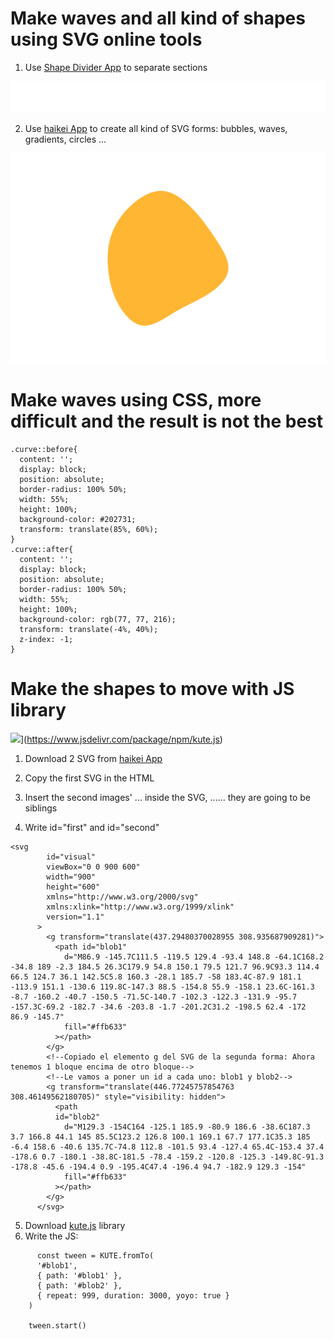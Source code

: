 # Make waves and all kind of shapes using SVG online tools

1. Use [Shape Divider App](https://www.shapedivider.app/) to separate sections

![Shape Divider](./svg/waves.svg)

2. Use [haikei App](https://haikei.app/) to create all kind of SVG forms: bubbles, waves, gradients, circles ...

![haikei app image](./svg/blob-haikei.svg)

# Make waves using CSS, more difficult and the result is not the best

```
.curve::before{
  content: '';
  display: block;
  position: absolute;
  border-radius: 100% 50%;
  width: 55%;
  height: 100%;
  background-color: #202731;
  transform: translate(85%, 60%);
}
.curve::after{
  content: '';
  display: block;
  position: absolute;
  border-radius: 100% 50%;
  width: 55%;
  height: 100%;
  background-color: rgb(77, 77, 216);
  transform: translate(-4%, 40%);
  z-index: -1;
}
```

# Make the shapes to move with JS library

![](https://data.jsdelivr.com/v1/package/npm/kute.js/badge)](https://www.jsdelivr.com/package/npm/kute.js)

1. Download 2 SVG from [haikei App](https://haikei.app/)

2. Copy the first SVG in the HTML

3. Insert the second images' <g>...</g> inside the SVG, <g>...</g><g>...</g> they are going to be siblings

4. Write id="first" and id="second"

```
<svg
        id="visual"
        viewBox="0 0 900 600"
        width="900"
        height="600"
        xmlns="http://www.w3.org/2000/svg"
        xmlns:xlink="http://www.w3.org/1999/xlink"
        version="1.1"
      >
        <g transform="translate(437.29480370028955 308.935687909281)">
          <path id="blob1"
            d="M86.9 -145.7C111.5 -119.5 129.4 -93.4 148.8 -64.1C168.2 -34.8 189 -2.3 184.5 26.3C179.9 54.8 150.1 79.5 121.7 96.9C93.3 114.4 66.5 124.7 36.1 142.5C5.8 160.3 -28.1 185.7 -58 183.4C-87.9 181.1 -113.9 151.1 -130.6 119.8C-147.3 88.5 -154.8 55.9 -158.1 23.6C-161.3 -8.7 -160.2 -40.7 -150.5 -71.5C-140.7 -102.3 -122.3 -131.9 -95.7 -157.3C-69.2 -182.7 -34.6 -203.8 -1.7 -201.2C31.2 -198.5 62.4 -172 86.9 -145.7"
            fill="#ffb633"
          ></path>
        </g>
        <!--Copiado el elemento g del SVG de la segunda forma: Ahora tenemos 1 bloque encima de otro bloque-->
        <!--Le vamos a poner un id a cada uno: blob1 y blob2-->
        <g transform="translate(446.77245757854763 308.46149562180705)" style="visibility: hidden">
          <path
          id="blob2"
            d="M129.3 -154C164 -125.1 185.9 -80.9 186.6 -38.6C187.3 3.7 166.8 44.1 145 85.5C123.2 126.8 100.1 169.1 67.7 177.1C35.3 185 -6.4 158.6 -40.6 135.7C-74.8 112.8 -101.5 93.4 -127.4 65.4C-153.4 37.4 -178.6 0.7 -180.1 -38.8C-181.5 -78.4 -159.2 -120.8 -125.3 -149.8C-91.3 -178.8 -45.6 -194.4 0.9 -195.4C47.4 -196.4 94.7 -182.9 129.3 -154"
            fill="#ffb633"
          ></path>
        </g>
      </svg>
```

5. Download [kute.js](https://thednp.github.io/kute.js/) library
6. Write the JS:
  ```
        const tween = KUTE.fromTo(
        '#blob1',
        { path: '#blob1' },
        { path: '#blob2' },
        { repeat: 999, duration: 3000, yoyo: true }
      )

      tween.start()
  ```